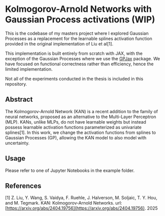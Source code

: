 # Kolmogorov-Arnold Networks with Gaussian Process activations (WIP)

This is the codebase of my masters project where I explored Gaussian
Processes as a replacement for the learnable splines activation function
provided in the original implementation of Liu et al[1].

This implementation is built entirely from scratch with JAX, with the exception
of the Gaussian Processes where we use the
[GPJax](https://github.com/JaxGaussianProcesses/GPJax) package. We have focused
on functional correctness rather than efficiency, hence the limited
implementation.

Not all of the experiments conducted in the thesis is included in this
repository.

## Abstract

The Kolmogorov-Arnold Network (KAN) is a recent addition to the family of neural
networks, proposed as an alternative to the Multi-Layer Perceptron (MLP). KANs,
unlike MLPs, do not have learnable weights but instead possess learnable
activation functions parameterized as univariate splines[1]. In this work, we
change the activation functions from splines to Gaussian Processes (GP),
allowing the KAN model to also model with uncertainty.

## Usage

Please refer to one of Jupyter Notebooks in the example folder.

## References

[1] Z. Liu, Y. Wang, S. Vaidya, F. Ruehle, J. Halverson, M. Soljaic, T. Y.
Hou, and M. Tegmark. KAN: Kolmogorov-Arnold Networks. url:
[https://arxiv.org/abs/2404.19756](https://arxiv.org/abs/2404.19756). 2025
